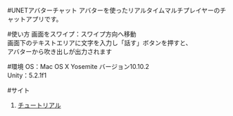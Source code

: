 #UNETアバターチャット
アバターを使ったリアルタイムマルチプレイヤーのチャットアプリです。

#使い方
画面をスワイプ：スワイプ方向へ移動  
画面下のテキストエリアに文字を入力し「話す」ボタンを押すと、  
アバターから吹き出しが出力されます

#環境
OS：Mac OS X Yosemite バージョン10.10.2  
Unity：5.2.1f1  

#サイト

1. [チュートリアル](http://hiyotama.hatenablog.com/entry/2015/07/06/153000 "UNET")
